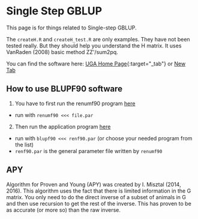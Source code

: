 # Single Step GBLUP

This page is for things related to Single-step GBLUP.

The `createH.R` and `createH_test.R` are only examples. 
They have not been tested really. But they should help you 
understand the H matrix. It uses VanRaden (2008) basic method
ZZ'/sum2pq. 

You can find the software here: 
[UGA Home Page](http://nce.ads.uga.edu/wiki/doku.php){:target="_tab"}
or 
<a href="http://nce.ads.uga.edu/wiki/doku.php?id=distribution" target="_blank">New Tab</a>

## How to use BLUPF90 software

1. You have to first run the renumf90 program [here](http://nce.ads.uga.edu/wiki/doku.php?id=readme.renumf90)
  * run with `renumf90 <<< file.par`
2. Then run the application program [here](http://nce.ads.uga.edu/wiki/doku.php?id=application_programs)
  * run with `blupf90 <<< renf90.par` (or choose your needed program from the list)
  * `renf90.par` is the general parameter file written by `renumf90` 

## APY

Algorithm for Proven and Young (APY) was created by I. Misztal (2014, 2016). This algorithm uses the fact that there is limited information in the G matrix. You only need to do the direct inverse of a subset of animals in G and then use recursion to get the rest of the inverse. This has proven to be as accurate (or more so) than the raw inverse. 
